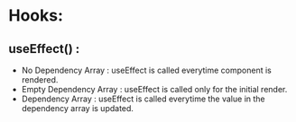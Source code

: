 # Hooks:

## useEffect() :

- No Dependency Array : useEffect is called everytime component is rendered.
- Empty Dependency Array : useEffect is called only for the initial render.
- Dependency Array : useEffect is called everytime the value in the dependency array is updated.
